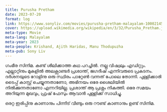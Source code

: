 ```yaml
---
title: Purusha Pretham
date: 2023-07-20
format: log
link: https://www.sonyliv.com/movies/purusha-pretham-malayalam-1000214563
cover: https://upload.wikimedia.org/wikipedia/en/3/32/Purusha_Pretham.jpg
meta-type: Movie
meta-lang: Malayalam
meta-year: 2023
meta-people: Krishand, Ajith Haridas, Manu Thodupuzha
meta-pub: Sony Liv
---
```

ഗംഭീര സിനിമ. കണ്ട് ശീലിക്കാത്ത കഥ പറച്ചിൽ. നല്ല വിഷ്വലും എഡിറ്റും. എല്ലാറ്റിനും മുകളിൽ അലക്സാണ്ടർ പ്രശാന്ത്, ജഗദീഷ് എന്നിവരുടെ പ്രകടനം. ദർശനയുടെ റോളിനു ഒരു സ്ഥിരം പാറ്റേൺ വന്നത് പോലെ തോന്നി. പുള്ളിക്കാരി ടൈപ്പ് കാസ്റ്റ് ചെയ്യുന്നതാണോ, അഭിനയം ഒരേ ശൈലിയിൽ നിൽക്കുന്നതാണോ എന്നറിയില്ല. പ്രശാന്ത് ആ പ്രശ്നം നികത്തി. ഒരേ സമയം അറിയുന്ന മുഖവും, ഫ്രഷ് ഫേസും ആവാൻ പുള്ളിക്ക് സാധിച്ചു. 

ഒരറ്റ ഇരിപ്പിനു കാണാനും പിന്നീട് വീണ്ടും ഒരു റൗണ്ട് കാണാനും ഉണ്ട് സിനിമ. 
